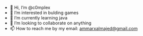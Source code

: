 - 👋 Hi, I’m @c0mpIex
- 👀 I’m interested in bulding games
- 🌱 I’m currently learning java
- 💞️ I’m looking to collaborate on anything
- 📫 How to reach me by my email: ammarxalmajed@gmail.com

<!---
c0mpIex/c0mpIex is a ✨ special ✨ repository because its `README.md` (this file) appears on your GitHub profile.
You can click the Preview link to take a look at your changes.
--->

